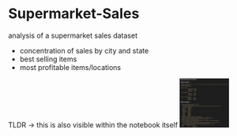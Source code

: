 # Supermarket-Sales
analysis of a supermarket sales dataset 
- concentration of sales by city and state
- best selling items
- most profitable items/locations

TLDR -> this is also visible within the notebook itself
 <img src="https://github.com/bcook26/Supermarket-Sales/blob/main/TLDR.png" width="100" height="100">
